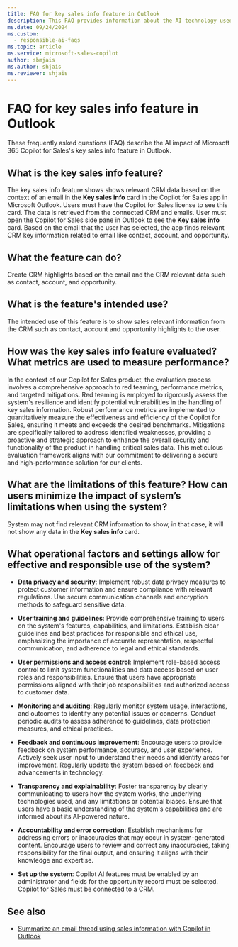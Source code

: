 ```yaml
---
title: FAQ for key sales info feature in Outlook
description: This FAQ provides information about the AI technology used in the key sales info feature in Microsoft 365 Copilot for Sales, along with key considerations and details about how AI is used, how it was tested and evaluated, and any specific limitations.
ms.date: 09/24/2024
ms.custom: 
  - responsible-ai-faqs
ms.topic: article
ms.service: microsoft-sales-copilot
author: sbmjais
ms.author: shjais
ms.reviewer: shjais
---
```


# FAQ for key sales info feature in Outlook

These frequently asked questions (FAQ) describe the AI impact of Microsoft 365 Copilot for Sales's key sales info feature in Outlook.

## What is the key sales info feature?

The key sales info feature shows shows relevant CRM data based on the context of an email in the **Key sales info** card in the Copilot for Sales app in Microsoft Outlook. Users must have the Copilot for Sales license to see this card. The data is retrieved from the connected CRM and emails. User must open the Copilot for Sales side pane in Outlook to see the **Key sales info** card. Based on the email that the user has selected, the app finds relevant CRM key information related to email like contact, account, and opportunity.


## What the feature can do?

Create CRM highlights based on the email and the CRM relevant data such as contact, account, and opportunity.

## What is the feature's intended use?

The intended use of this feature is to show sales relevant information from the CRM such as contact, account and opportunity highlights to the user. 

## How was the key sales info feature evaluated? What metrics are used to measure performance? 

In the context of our Copilot for Sales product, the evaluation process involves a comprehensive approach to red teaming, performance metrics, and targeted mitigations. Red teaming is employed to rigorously assess the system's resilience and identify potential vulnerabilities in the handling of key sales information. Robust performance metrics are implemented to quantitatively measure the effectiveness and efficiency of the Copilot for Sales, ensuring it meets and exceeds the desired benchmarks. Mitigations are specifically tailored to address identified weaknesses, providing a proactive and strategic approach to enhance the overall security and functionality of the product in handling critical sales data. This meticulous evaluation framework aligns with our commitment to delivering a secure and high-performance solution for our clients.

## What are the limitations of this feature? How can users minimize the impact of system’s limitations when using the system? 

System may not find relevant CRM information to show, in that case, it will not show any data in the **Key sales info** card.

## What operational factors and settings allow for effective and responsible use of the system?

- **Data privacy and security**: Implement robust data privacy measures to protect customer information and ensure compliance with relevant regulations. Use secure communication channels and encryption methods to safeguard sensitive data.

- **User training and guidelines**: Provide comprehensive training to users on the system's features, capabilities, and limitations. Establish clear guidelines and best practices for responsible and ethical use, emphasizing the importance of accurate representation, respectful communication, and adherence to legal and ethical standards.

- **User permissions and access control**: Implement role-based access control to limit system functionalities and data access based on user roles and responsibilities. Ensure that users have appropriate permissions aligned with their job responsibilities and authorized access to customer data.

- **Monitoring and auditing**: Regularly monitor system usage, interactions, and outcomes to identify any potential issues or concerns. Conduct periodic audits to assess adherence to guidelines, data protection measures, and ethical practices.

- **Feedback and continuous improvement**: Encourage users to provide feedback on system performance, accuracy, and user experience. Actively seek user input to understand their needs and identify areas for improvement. Regularly update the system based on feedback and advancements in technology.

- **Transparency and explainability**: Foster transparency by clearly communicating to users how the system works, the underlying technologies used, and any limitations or potential biases. Ensure that users have a basic understanding of the system's capabilities and are informed about its AI-powered nature.

- **Accountability and error correction**: Establish mechanisms for addressing errors or inaccuracies that may occur in system-generated content. Encourage users to review and correct any inaccuracies, taking responsibility for the final output, and ensuring it aligns with their knowledge and expertise.

- **Set up the system**: Copilot AI features must be enabled by an administrator and fields for the opportunity record must be selected. Copilot for Sales must be connected to a CRM. 

## See also

- [Summarize an email thread using sales information with Copilot in Outlook](email-summary-premium.md)
